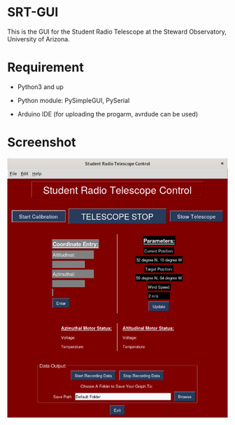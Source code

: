 # SRT-GUI

This is the GUI for the Student Radio Telescope at the Steward Observatory, University of Arizona.

# Requirement

- Python3 and up

- Python module: PySimpleGUI, PySerial

- Arduino IDE (for uploading the progarm, avrdude can be used)

# Screenshot
![](docs/gui_main.png)

